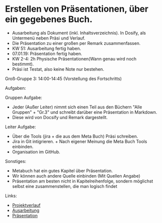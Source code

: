 # Erstellen von Präsentationen, über ein gegebenes Buch.
- Ausarbeitung als Dokument (inkl. Inhaltsverzeichnis). In Dosify, als Untermenü neben Präsi und Verlauf.
- Die Präsentation zu einer großen per Remark zusammenfassen.
- KW 51: Ausarbeitung fertig haben.
- 07.01.19: Präsentation fertig haben.
- KW 2-4: 2h Physische Präsentationen(Wann genau wird noch bestimmt).
- Präsi ist Testat, also keine Note nur bestehen.

Groß-Gruppe 3: 14:00-14:45 (Vorstellung des Fortschritts)


Aufgaben:

Gruppen Aufgabe:
- Jeder (Außer Leiter) nimmt sich einen Teil aus den Büchern "Alle Gruppen" + "Gr.3" und schreibt darüber eine Präsentation in Markdown.
- Diese wird von Docsify und Remark dargestellt.

Leiter Aufgabe: 
- Über die Tools (jira + die aus dem Meta Buch) Präsi schreiben. 
- Jira in Git intigrieren. + Nach eigener Meinung die Meta Buch Tools einbinden.
- Organisation im GitHub.

Sonstiges:
- Metabuch hat ein gutes Kapitel über Präsentation.
- Wir können auch andere Quelle einbinden (Mit Quellen Angabe)
- Präsentation am besten nicht in Kapitelreihenfolge, sondern möglichst selbst eine zusammenstellen, die man logisch findet

Links:  
- [Projektverlauf](https://jonasfhinfo.github.io/SWPM/#/Projektverlauf/README)  
- [Ausarbeitung](https://jonasfhinfo.github.io/SWPM/#/Ausarbeitung/README)  
- [Präsentation](https://jonasfhinfo.github.io/SWPM/Pr%C3%A4sentation/#1)   
